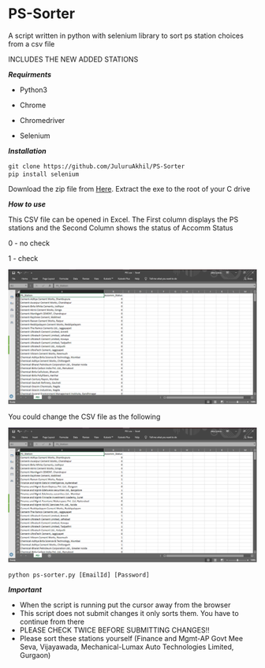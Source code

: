 # PS-Sorter
A script written in python with selenium library to sort ps station choices from a csv file

INCLUDES THE NEW ADDED STATIONS

***Requirments***

- Python3

- Chrome

- Chromedriver

- Selenium

***Installation***

```
git clone https://github.com/JuluruAkhil/PS-Sorter
pip install selenium
```
Download the zip file from [Here](https://chromedriver.storage.googleapis.com/index.html?path=73.0.3683.68/).
 Extract the exe to the root of your C drive
 
 ***How to use***
 
 This CSV file can be opened in Excel. The First column displays the PS stations and the Second Column shows the status of Accomm Status 
 
 0 - no check
 
 1 - check
 
![alt text](https://github.com/JuluruAkhil/PS-Sorter/blob/master/Default.png)


You could change the CSV file as the following

![alt text](https://github.com/JuluruAkhil/PS-Sorter/blob/master/Changed.png)

```
python ps-sorter.py [EmailId] [Password]
```

***Important***
- When the script is running put the cursor away from the browser
- This script does not submit changes it only sorts them. You have to continue from there
- PLEASE CHECK TWICE BEFORE SUBMITTING CHANGES!!
- Please sort these stations yourself (Finance and Mgmt-AP Govt Mee Seva, Vijayawada, Mechanical-Lumax Auto Technologies Limited, Gurgaon)
